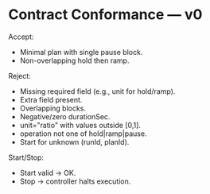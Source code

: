 
# Contract Conformance — v0

Accept:
- Minimal plan with single pause block.
- Non-overlapping hold then ramp.

Reject:
- Missing required field (e.g., unit for hold/ramp).
- Extra field present.
- Overlapping blocks.
- Negative/zero durationSec.
- unit="ratio" with values outside [0,1].
- operation not one of hold|ramp|pause.
- Start for unknown (runId, planId).

Start/Stop:
- Start valid -> OK.
- Stop -> controller halts execution.
